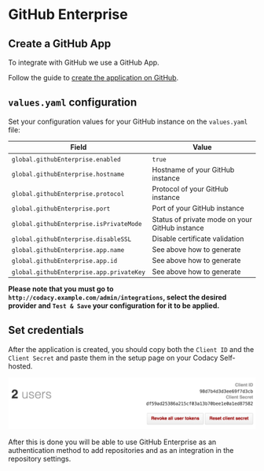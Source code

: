 # GitHub Enterprise

## Create a GitHub App

To integrate with GitHub we use a GitHub App.

Follow the guide to [create the application on GitHub](create-github-app.md).

## `values.yaml` configuration

Set your configuration values for your GitHub instance on the `values.yaml` file:

| Field                                    | Value                                          |
| ---------------------------------------- | ---------------------------------------------- |
| `global.githubEnterprise.enabled`        | `true`                                         |
| `global.githubEnterprise.hostname`       | Hostname of your GitHub instance               |
| `global.githubEnterprise.protocol`       | Protocol of your GitHub instance               |
| `global.githubEnterprise.port`           | Port of your GitHub instance                   |
| `global.githubEnterprise.isPrivateMode`  | Status of private mode on your GitHub instance |
| `global.githubEnterprise.disableSSL`     | Disable certificate validation                 |
| `global.githubEnterprise.app.name`       | See above how to generate                      |
| `global.githubEnterprise.app.id`         | See above how to generate                      |
| `global.githubEnterprise.app.privateKey` | See above how to generate                      |

**Please note that you must go to `http://codacy.example.com/admin/integrations`, select the desired provider and `Test & Save` your configuration for it to be applied.**

## Set credentials

After the application is created, you should copy both the `Client ID` and the `Client Secret` and paste them in the setup page on your Codacy Self-hosted.

![GitHub Application](./images/github-token-retrieval.png)

After this is done you will be able to use GitHub Enterprise as an authentication method to add repositories and as an integration in the repository settings.
